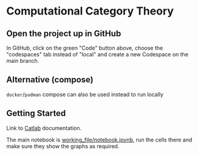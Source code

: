 # Computational Category Theory

## Open the project up in GitHub
In GitHub, click on the green "Code" button above, choose the "codespaces" tab instead of "local" and create a new Codespace on the main branch.
## Alternative (compose)
`docker`/`podman` compose can also be used instead to run locally

## Getting Started

Link to [Catlab](https://algebraicjulia.github.io/Catlab.jl/stable/) documentation.

The main notebook is [working_file/notebook.ipynb](working_file/notebook.ipynb), run the cells there and make sure they show the graphs as required.
